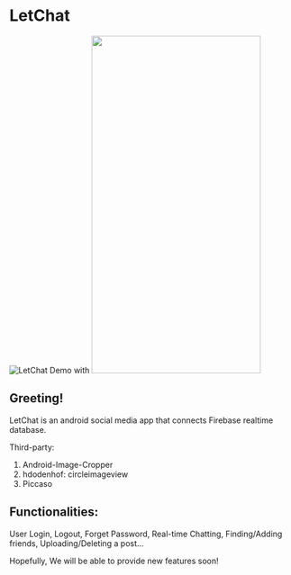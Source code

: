 # LetChat

![LetChat Demo](media/speedmp4.gif) with <img src="media/speedmp4.gif" width="300" height="600">


##  Greeting!

LetChat is an android social media app that connects Firebase realtime database. 

Third-party: 
1. Android-Image-Cropper
2. hdodenhof: circleimageview
3. Piccaso 


## Functionalities:

User Login, Logout, Forget Password, Real-time Chatting, Finding/Adding friends, Uploading/Deleting a post...

Hopefully, We will be able to provide new features soon!



